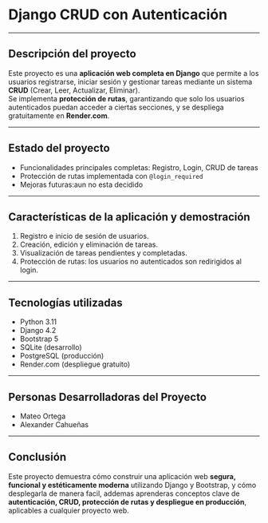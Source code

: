 # Django CRUD con Autenticación 

---

## Descripción del proyecto

Este proyecto es una **aplicación web completa en Django** que permite a los usuarios registrarse, iniciar sesión y gestionar tareas mediante un sistema **CRUD** (Crear, Leer, Actualizar, Eliminar).  
Se implementa **protección de rutas**, garantizando que solo los usuarios autenticados puedan acceder a ciertas secciones, y se despliega gratuitamente en **Render.com**.  

---

## Estado del proyecto

- Funcionalidades principales completas: Registro, Login, CRUD de tareas  
- Protección de rutas implementada con `@login_required`  
-  Mejoras futuras:aun no esta decidido 

---

## Características de la aplicación y demostración

1. Registro e inicio de sesión de usuarios.  
2. Creación, edición y eliminación de tareas.  
3. Visualización de tareas pendientes y completadas.  
4. Protección de rutas: los usuarios no autenticados son redirigidos al login.   


---

## Tecnologías utilizadas

- Python 3.11  
- Django 4.2  
- Bootstrap 5  
- SQLite (desarrollo)  
- PostgreSQL (producción)  
- Render.com (despliegue gratuito)  

---

## Personas Desarrolladoras del Proyecto

- Mateo Ortega
- Alexander Cahueñas

---

## Conclusión

Este proyecto demuestra cómo construir una aplicación web **segura, funcional y estéticamente moderna** utilizando Django y Bootstrap, y cómo desplegarla de manera facil, addemas aprenderas conceptos clave de **autenticación, CRUD, protección de rutas y despliegue en producción**, aplicables a cualquier proyecto web.
